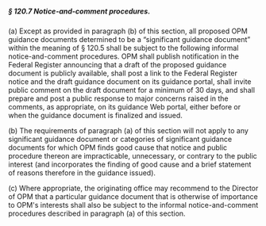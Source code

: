 ##### § 120.7 Notice-and-comment procedures. #####

(a) Except as provided in paragraph (b) of this section, all proposed OPM guidance documents determined to be a “significant guidance document” within the meaning of § 120.5 shall be subject to the following informal notice-and-comment procedures. OPM shall publish notification in the Federal Register announcing that a draft of the proposed guidance document is publicly available, shall post a link to the Federal Register notice and the draft guidance document on its guidance portal, shall invite public comment on the draft document for a minimum of 30 days, and shall prepare and post a public response to major concerns raised in the comments, as appropriate, on its guidance Web portal, either before or when the guidance document is finalized and issued.

(b) The requirements of paragraph (a) of this section will not apply to any significant guidance document or categories of significant guidance documents for which OPM finds good cause that notice and public procedure thereon are impracticable, unnecessary, or contrary to the public interest (and incorporates the finding of good cause and a brief statement of reasons therefore in the guidance issued).

(c) Where appropriate, the originating office may recommend to the Director of OPM that a particular guidance document that is otherwise of importance to OPM's interests shall also be subject to the informal notice-and-comment procedures described in paragraph (a) of this section.